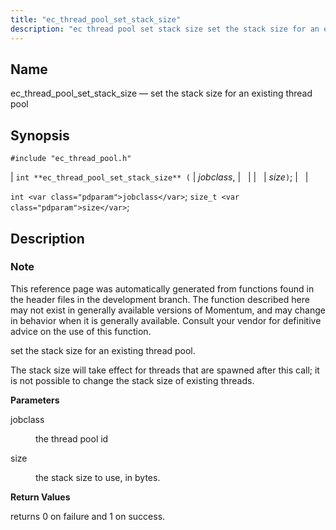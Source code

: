 ```yaml
---
title: "ec_thread_pool_set_stack_size"
description: "ec thread pool set stack size set the stack size for an existing thread pool int ec thread pool set stack size jobclass size int jobclass size t size This reference page was automatically generated from functions found in the header files in the development branch The function described here..."
---
```


<a name="apis.ec_thread_pool_set_stack_size"></a> 
## Name

ec_thread_pool_set_stack_size — set the stack size for an existing thread pool

## Synopsis

`#include "ec_thread_pool.h"`

| `int **ec_thread_pool_set_stack_size** (` | <var class="pdparam">jobclass</var>, |   |
|   | <var class="pdparam">size</var>`)`; |   |

`int <var class="pdparam">jobclass</var>`;
`size_t <var class="pdparam">size</var>`;<a name="idp63403760"></a> 
## Description

### Note

This reference page was automatically generated from functions found in the header files in the development branch. The function described here may not exist in generally available versions of Momentum, and may change in behavior when it is generally available. Consult your vendor for definitive advice on the use of this function.

set the stack size for an existing thread pool.

The stack size will take effect for threads that are spawned after this call; it is not possible to change the stack size of existing threads.

**<a name="idp63407232"></a> Parameters**

<dl class="variablelist">

<dt>jobclass</dt>

<dd>

the thread pool id

</dd>

<dt>size</dt>

<dd>

the stack size to use, in bytes.

</dd>

</dl>

**<a name="idp63411824"></a> Return Values**

returns 0 on failure and 1 on success.